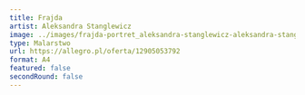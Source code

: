 ```yaml
---
title: Frajda
artist: Aleksandra Stanglewicz
image: ../images/frajda-portret_aleksandra-stanglewicz-aleksandra-stanglewicz.jpg
type: Malarstwo
url: https://allegro.pl/oferta/12905053792
format: A4
featured: false
secondRound: false
---
```

